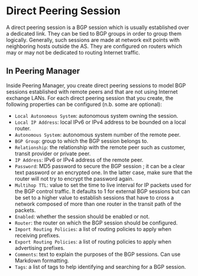 # Direct Peering Session

A direct peering session is a BGP session which is usually established over a
dedicated link. They can be tied to BGP groups in order to group them
logically. Generally, such sessions are made at network exit points with
neighboring hosts outside the AS. They are configured on routers which may or
may not be dedicated to routing Internet traffic.

## In Peering Manager

Inside Peering Manager, you create direct peering sessions to model BGP
sessions established with remote peers and that are not using Internet
exchange LANs. For each direct peering session that you create, the following
properties can be configured (n.b. some are optional):

  * `Local Autonomous System`: autonomous system owning the session.
  * `Local IP Address`: local IPv6 or IPv4 address to be bounded on a local
    router.
  * `Autonomous System`: autonomous system number of the remote peer.
  * `BGP Group`: group to which the BGP session belongs to.
  * `Relationship`: the relationship with the remote peer such as customer,
    transit provider or private peer.
  * `IP Address`: IPv6 or IPv4 address of the remote peer.
  * `Password`: MD5 password to secure the BGP session ; it can be a clear text
    password or an encrypted one. In the latter case, make sure that the router
    will not try to encrypt the password again.
  * `Multihop TTL`: value to set the time to live interval for IP packets
    used for the BGP control traffic. It defaults to 1 for external BGP
    sessions but can be set to a higher value to establish sessions that have
    to cross a network composed of more than one router in the transit path of
    the packets.
  * `Enabled`: whether the session should be enabled or not.
  * `Router`: the router on which the BGP session should be configured.
  * `Import Routing Policies`: a list of routing policies to apply when
     receiving prefixes.
  * `Export Routing Policies`: a list of routing policies to apply when
     advertising prefixes.
  * `Comments`: text to explain the purposes of the BGP sessions. Can use
    Markdown formatting.
  * `Tags`: a list of tags to help identifying and searching for a BGP session.
